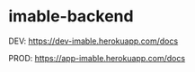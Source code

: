 # imable-backend

DEV:
https://dev-imable.herokuapp.com/docs

PROD:
https://app-imable.herokuapp.com/docs
